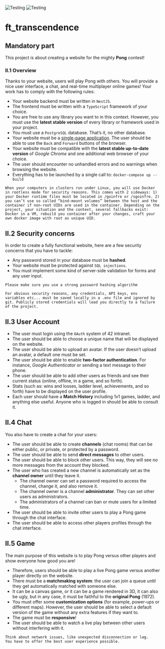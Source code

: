 




![Testing](https://github.com/chughes741/ft_transcendence/actions/workflows/eslint.yml/badge.svg)
![Testing](https://github.com/chughes741/ft_transcendence/actions/workflows/test.yml/badge.svg)

# ft_transcendence

## Mandatory part
This project is about creating a website for the mighty **Pong** contest!

### II.1 Overview
Thanks to your website, users will play Pong with others. You will provide a nice user
interface, a chat, and real-time multiplayer online games!
Your work has to comply with the following rules:

- Your website backend must be written in `NestJS`.
- The frontend must be written with a `TypeScript` framework of your choice.
- You are free to use any library you want to in this context. However, you must use the **latest stable version** of every library or framework used in your project.
- You must use a `PostgreSQL` database. That’s it, no other database.
- Your website must be a [single-page application](https://en.wikipedia.org/wiki/Single-page_application). The user should be able to use the `Back` and `Forward` buttons of the browser.
- Your website must be compatible with the **latest stable up-to-date version** of *Google Chrome* and one additional web browser of your choice.
- The user should encounter no unhandled errors and no warnings when browsing the website.
- Everything has to be launched by a single call to: `docker-compose up --build`

```
When your computers in clusters run under Linux, you will use Docker in rootless mode for security reasons. This comes with 2 sideways: 1) your Docker runtime files must be located in /goinfre or /sgoinfre. 2) you can’t use so called “bind-mount volumes” between the host and the container if non-root UIDs are used in the container. Depending on the project, your situation and the context, several fallbacks exist: Docker in a VM, rebuild you container after your changes, craft your own docker image with root as unique UID.
```

## II.2 Security concerns
In order to create a fully functional website, here are a few security concerns that you
have to tackle:
- Any password stored in your database must be **hashed**.
- Your website must be protected against `SQL injections`.
- You must implement some kind of server-side validation for forms and any user input.

```
Please make sure you use a strong password hashing algorithm
```

```
For obvious security reasons, any credentials, API keys, env
variables etc... must be saved locally in a .env file and ignored by
git. Publicly stored credentials will lead you directly to a failure
of the project.
```

## II.3 User Account
- The user must login using the `OAuth` system of 42 intranet.
- The user should be able to choose a unique name that will be displayed on the website.
- The user should be able to upload an avatar. If the user doesn’t upload an avatar, a default one must be set.
- The user should be able to enable **two-factor authentication**. For instance, *Google Authenticator* or sending a text message to their phone.
- The user should be able to add other users as friends and see their current status (online, offline, in a game, and so forth).
- Stats (such as: wins and losses, ladder level, achievements, and so forth) have to be displayed on the user profile.
- Each user should have a **Match History** including 1v1 games, ladder, and anything else useful. Anyone who is logged in should be able to consult it.

## II.4 Chat
You also have to create a chat for your users:

- The user should be able to create **channels** (chat rooms) that can be either public, or private, or protected by a password.
- The user should be able to send **direct messages** to other users.
- The user should be able to block other users. This way, they will see no more messages from the account they blocked.
- The user who has created a new channel is automatically set as the **channel owner** until they leave it. 
  - The channel owner can set a password required to access the channel, change it, and also remove it.
  - The channel owner is a channel **administrator**. They can set other users as administrators.
  - The administrators of a channel can ban or mute users for a limited time.
- The user should be able to invite other users to play a Pong game through the chat
interface.
- The user should be able to access other players profiles through the chat interface.

## II.5 Game
The main purpose of this website is to play Pong versus other players and show everyone how good you are!

- Therefore, users should be able to play a live Pong game versus another player directly on the website.
- There must be a **matchmaking system**: the user can join a queue until they get automatically matched with someone else.
- It can be a canvas game, or it can be a game rendered in 3D, it can also be ugly, but in any case, it must be faithful to the **original Pong** (1972).
- You must offer some **customization options** (for example, power-ups or different maps). However, the user should be able to select a default version of the game without any extra features if they want to.
- The game must be **responsive**!
- The user should be able to watch a live play between other users without interfering with it.

```
Think about network issues, like unexpected disconnection or lag.
You have to offer the best user experience possible.
```
